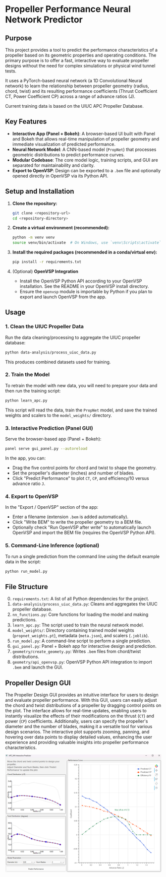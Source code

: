 # Propeller Performance Neural Network Predictor

## Purpose

This project provides a tool to predict the performance characteristics of a propeller based on its geometric properties and operating conditions. The primary purpose is to offer a fast, interactive way to evaluate propeller designs without the need for complex simulations or physical wind tunnel tests.

It uses a PyTorch-based neural network (a 1D Convolutional Neural network) to learn the relationship between propeller geometry (radius, chord, twist) and its resulting performance coefficients (Thrust Coefficient CT, Power Coefficient CP) across a range of advance ratios (J).

Current training data is based on the UIUC APC Propeller Database.

## Key Features

- **Interactive App (Panel + Bokeh)**: A browser-based UI built with Panel and Bokeh that allows real-time manipulation of propeller geometry and immediate visualization of predicted performance.
- **Neural Network Model**: A CNN-based model (`PropNet`) that processes geometric distributions to predict performance curves.
- **Modular Codebase**: The core model logic, training scripts, and GUI are separated for maintainability and clarity.
- **Export to OpenVSP**: Design can be exported to a `.bem` file and optionally opened directly in OpenVSP via its Python API.

## Setup and Installation

1.  **Clone the repository:**
    ```bash
    git clone <repository-url>
    cd <repository-directory>
    ```

2.  **Create a virtual environment (recommended):**
    ```bash
    python -m venv venv
    source venv/bin/activate  # On Windows, use `venv\Scripts\activate`
    ```

3.  **Install the required packages (recommended in a conda/virtual env):**
    ```bash
    pip install -r requirements.txt
    ```

4.  (Optional) **OpenVSP Integration**
    - Install the OpenVSP Python API according to your OpenVSP installation. See the README in your OpenVSP install directory.
    - Ensure the `openvsp` module is importable by Python if you plan to export and launch OpenVSP from the app.

## Usage

### 1. Clean the UIUC Propeller Data

Run the data cleaning/processing to aggregate the UIUC propeller database:

```bash
python data-analysis/process_uiuc_data.py
```

This produces combined datasets used for training.

### 2. Train the Model

To retrain the model with new data, you will need to prepare your data and then run the training script:

```bash
python learn_apc.py
```
This script will read the data, train the `PropNet` model, and save the trained weights and scalers to the `model_weights/` directory.

### 3. Interactive Prediction (Panel GUI)

Serve the browser-based app (Panel + Bokeh):

```bash
panel serve gui_panel.py --autoreload
```

In the app, you can:
- Drag the five control points for chord and twist to shape the geometry.
- Set the propeller's diameter (inches) and number of blades.
- Click "Predict Performance" to plot `CT`, `CP`, and efficiency/10 versus advance ratio `J`.

### 4. Export to OpenVSP

In the "Export / OpenVSP" section of the app:
- Enter a filename (extension `.bem` is added automatically).
- Click "Write BEM" to write the propeller geometry to a BEM file.
- Optionally check "Run OpenVSP after write" to automatically launch OpenVSP and import the BEM file (requires the OpenVSP Python API).

### 5. Command-Line Inference (optional)

To run a single prediction from the command line using the default example data in the script:

```bash
python run_model.py
```

## File Structure

0. `requirements.txt`: A list of all Python dependencies for the project.
1. `data-analysis/process_uiuc_data.py`: Cleans and aggregates the UIUC propeller database.
2. `nn_functions.py`: Core functions for loading the model and making predictions.
3. `learn_apc.py`: The script used to train the neural network model.
4. `model_weights/`: Directory containing trained model weights (`propnet_weights.pt`), metadata (`meta.json`), and scalers (`.joblib`).
5. `run_model.py`: A command-line script to perform a single prediction.
6. `gui_panel.py`: Panel + Bokeh app for interactive design and prediction.
7. `geometry/create_geomety.py`: Writes `.bem` files from chord/twist distributions.
8. `geometry/api_openvsp.py`: OpenVSP Python API integration to import `.bem` and launch the GUI.

## Propeller Design GUI
The Propeller Design GUI provides an intuitive interface for users to design and evaluate propeller performance. With this GUI, users can easily adjust the chord and twist distributions of a propeller by dragging control points on the plot. The interface allows for real-time updates, enabling users to instantly visualize the effects of their modifications on the thrust (`CT`) and power (`CP`) coefficients. Additionally, users can specify the propeller's diameter and the number of blades, making it a versatile tool for various design scenarios. The interactive plot supports zooming, panning, and hovering over data points to display detailed values, enhancing the user experience and providing valuable insights into propeller performance characteristics.

![Propeller Design GUI Screenshot](images/gui_screenshot.png)

